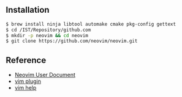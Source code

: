 ## Installation

```bash
$ brew install ninja libtool automake cmake pkg-config gettext
$ cd /IST/Repository/github.com
$ mkdir -p neovim && cd neovim
$ git clone https://github.com/neovim/neovim.git
```

## Reference


-   [Neovim User Document](https://neovim.io/doc/user/)
-   [vim plugin](https://github.com/junegunn/vim-plug)
-   [vim help](https://www.cs.oberlin.edu/~kuperman/help/vim/plugins.html)
